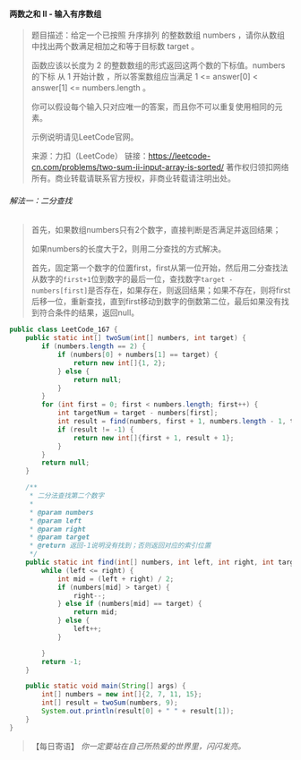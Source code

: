 #### 两数之和 II - 输入有序数组

> 题目描述：给定一个已按照 升序排列  的整数数组 numbers ，请你从数组中找出两个数满足相加之和等于目标数 target 。
>
> 函数应该以长度为 2 的整数数组的形式返回这两个数的下标值。numbers 的下标 从 1 开始计数 ，所以答案数组应当满足 1 <= answer[0] < answer[1] <= numbers.length 。
>
> 你可以假设每个输入只对应唯一的答案，而且你不可以重复使用相同的元素。
>
> 示例说明请见LeetCode官网。
>
> 来源：力扣（LeetCode）
> 链接：https://leetcode-cn.com/problems/two-sum-ii-input-array-is-sorted/
> 著作权归领扣网络所有。商业转载请联系官方授权，非商业转载请注明出处。

###### 解法一：二分查找

> 首先，如果数组numbers只有2个数字，直接判断是否满足并返回结果；
>
> 如果numbers的长度大于2，则用二分查找的方式解决。
>
> 首先，固定第一个数字的位置first，first从第一位开始，然后用二分查找法从数字的`first+1`位到数字的最后一位，查找数字`target - numbers[first]`是否存在，如果存在，则返回结果；如果不存在，则将first后移一位，重新查找，直到first移动到数字的倒数第二位，最后如果没有找到符合条件的结果，返回null。

```java
public class LeetCode_167 {
    public static int[] twoSum(int[] numbers, int target) {
        if (numbers.length == 2) {
            if (numbers[0] + numbers[1] == target) {
                return new int[]{1, 2};
            } else {
                return null;
            }
        }
        for (int first = 0; first < numbers.length; first++) {
            int targetNum = target - numbers[first];
            int result = find(numbers, first + 1, numbers.length - 1, targetNum);
            if (result != -1) {
                return new int[]{first + 1, result + 1};
            }
        }
        return null;
    }

    /**
     * 二分法查找第二个数字
     *
     * @param numbers
     * @param left
     * @param right
     * @param target
     * @return 返回-1说明没有找到；否则返回对应的索引位置
     */
    public static int find(int[] numbers, int left, int right, int target) {
        while (left <= right) {
            int mid = (left + right) / 2;
            if (numbers[mid] > target) {
                right--;
            } else if (numbers[mid] == target) {
                return mid;
            } else {
                left++;
            }

        }
        return -1;
    }

    public static void main(String[] args) {
        int[] numbers = new int[]{2, 7, 11, 15};
        int[] result = twoSum(numbers, 9);
        System.out.println(result[0] + " " + result[1]);
    }
}
```

> 【每日寄语】 *你一定要站在自己所热爱的世界里，闪闪发亮。* 


